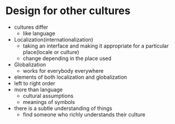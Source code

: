 # Design for other cultures

- cultures differ
  - like language
- Localization(internationalization)
  - taking an interface and making it appropriate for a particular place(locale or culture)
  - change depending in the place used
- Globalization
  - works for everybody everywhere
- elements of both localization and globalization
- left to right order
- more than language
  - cultural assumptions
  - meanings of symbols
- there is a subtle understanding of things
  - find someone who richly understands their culture